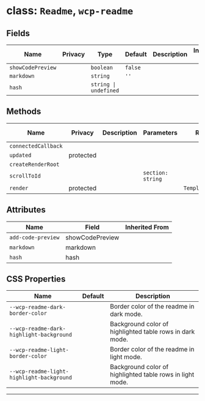 # class: `Readme`, `wcp-readme`

## Fields

| Name              | Privacy | Type                  | Default | Description | Inherited From |
| ----------------- | ------- | --------------------- | ------- | ----------- | -------------- |
| `showCodePreview` |         | `boolean`             | `false` |             |                |
| `markdown`        |         | `string`              | `''`    |             |                |
| `hash`            |         | `string \| undefined` |         |             |                |

## Methods

| Name                | Privacy   | Description | Parameters        | Return           | Inherited From |
| ------------------- | --------- | ----------- | ----------------- | ---------------- | -------------- |
| `connectedCallback` |           |             |                   |                  |                |
| `updated`           | protected |             |                   |                  |                |
| `createRenderRoot`  |           |             |                   |                  |                |
| `scrollToId`        |           |             | `section: string` |                  |                |
| `render`            | protected |             |                   | `TemplateResult` |                |

## Attributes

| Name               | Field           | Inherited From |
| ------------------ | --------------- | -------------- |
| `add-code-preview` | showCodePreview |                |
| `markdown`         | markdown        |                |
| `hash`             | hash            |                |

## CSS Properties

| Name                                      | Default | Description                                               |
| ----------------------------------------- | ------- | --------------------------------------------------------- |
| `--wcp-readme-dark-border-color`          |         | Border color of the readme in dark mode.                  |
| `--wcp-readme-dark-highlight-background`  |         | Background color of highlighted table rows in dark mode.  |
| `--wcp-readme-light-border-color`         |         | Border color of the readme in light mode.                 |
| `--wcp-readme-light-highlight-background` |         | Background color of highlighted table rows in light mode. |

<hr/>
